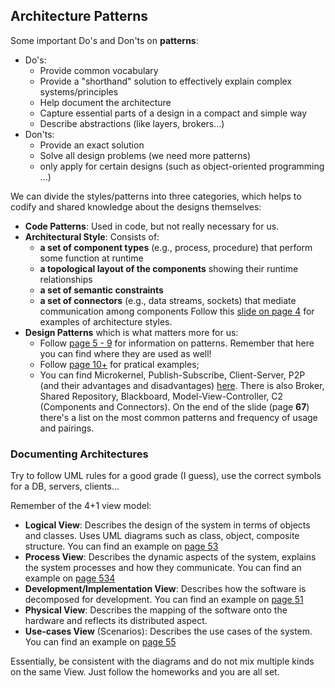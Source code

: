 ## Architecture Patterns

Some important Do's and Don'ts on **patterns**:
- Do's:
    - Provide common vocabulary
    - Provide a "shorthand" solution to effectively explain complex systems/principles
    - Help document the architecture
    - Capture essential parts of a design in a compact and simple way
    - Describe abstractions (like layers, brokers...)
- Don'ts:
    - Provide an exact solution
    - Solve all design problems (we need more patterns)
    - only apply for certain designs (such as object-oriented programming ...)

We can divide the styles/patterns into three categories, which helps to codify and shared knowledge about the designs themselves:
- **Code Patterns**: Used in code, but not really necessary for us.
- **Architectural Style**: Consists of:
    - **a set of component types** (e.g., process, procedure) that perform some function at runtime
    - **a topological layout of the components** showing their runtime relationships
    - **a set of semantic constraints**
    - **a set of connectors** (e.g., data streams, sockets) that mediate communication among components
  Follow this [slide on page 4](../theory/4.3%20MEIC-ASSO-2024%20Architecture%20Styles.pdf) for examples of architecture styles.
- **Design Patterns** which is what matters more for us:
    - Follow [page 5 - 9](../theory/4.4%20MEIC-ASSO-2024%20Arch%20Patterns.pdf) for information on patterns. Remember that here you can find where they are used as well!
    - Follow [page 10+](../theory/4.4%20MEIC-ASSO-2024%20Arch%20Patterns.pdf) for pratical examples;
    - You can find Microkernel, Publish-Subscribe, Client-Server, P2P (and their advantages and disadvantages) [here](../theory/4.5%20MEIC-ASSO-2024%20More%20Arch%20Patterns.pdf). There is also Broker, Shared Repository, Blackboard, Model-View-Controller, C2 (Components and Connectors). On the end of the slide (page **67**) there's a list on the most common patterns and frequency of usage and pairings.

### Documenting Architectures

Try to follow UML rules for a good grade (I guess), use the correct symbols for a DB, servers, clients...

Remember of the 4+1 view model:
- **Logical View**: Describes the design of the system in terms of objects and classes. Uses UML diagrams such as class, object, composite structure. You can find an example on [page 53](../theory/5.1%20MEIC-ASSO-2024%20Documenting%20Architecture.pdf)
- **Process View**: Describes the dynamic aspects of the system, explains the system processes and how they communicate. You can find an example on [page 534](../theory/5.1%20MEIC-ASSO-2024%20Documenting%20Architecture.pdf)
- **Development/Implementation View**: Describes how the software is decomposed for development. You can find an example on [page 51](../theory/5.1%20MEIC-ASSO-2024%20Documenting%20Architecture.pdf)
- **Physical View**: Describes the mapping of the software onto the hardware and reflects its distributed aspect.
- **Use-cases View** (Scenarios): Describes the use cases of the system. You can find an example on [page 55](../theory/5.1%20MEIC-ASSO-2024%20Documenting%20Architecture.pdf)

Essentially, be consistent with the diagrams and do not mix multiple kinds on the same View. Just follow the homeworks and you are all set.
